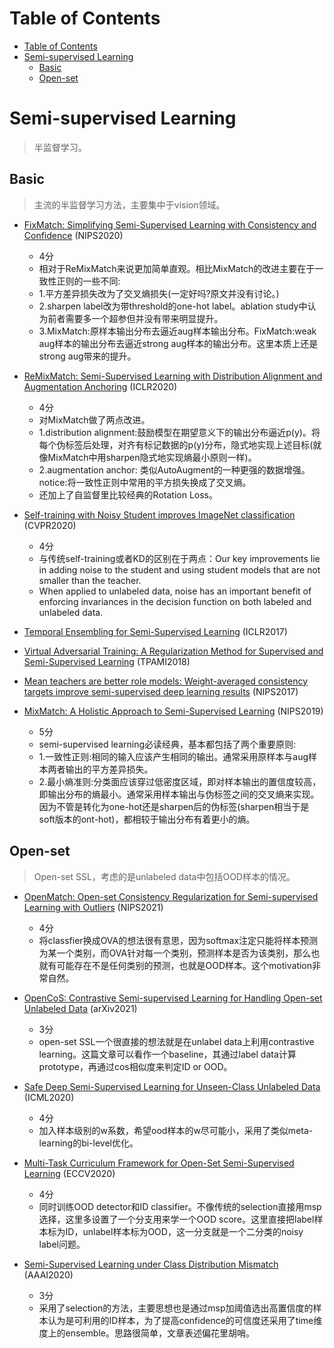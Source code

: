 # Table of Contents

- [Table of Contents](#table-of-contents)
- [Semi-supervised Learning](#semi-supervised-learning)
  - [Basic](#basic)
  - [Open-set](#open-set)

# Semi-supervised Learning

> 半监督学习。

## Basic

> 主流的半监督学习方法，主要集中于vision领域。

- [FixMatch: Simplifying Semi-Supervised Learning with Consistency and Confidence](https://arxiv.org/abs/2001.07685) (NIPS2020)
    - 4分
    - 相对于ReMixMatch来说更加简单直观。相比MixMatch的改进主要在于一致性正则的一些不同:
    - 1.平方差异损失改为了交叉熵损失(一定好吗?原文并没有讨论。)
    - 2.sharpen label改为带threshold的one-hot label。ablation study中认为前者需要多一个超参但并没有带来明显提升。
    - 3.MixMatch:原样本输出分布去逼近aug样本输出分布。FixMatch:weak aug样本的输出分布去逼近strong aug样本的输出分布。这里本质上还是strong aug带来的提升。

- [ReMixMatch: Semi-Supervised Learning with Distribution Alignment and Augmentation Anchoring](https://arxiv.org/abs/1911.09785) (ICLR2020)
    - 4分
    - 对MixMatch做了两点改进。
    - 1.distribution alignment:鼓励模型在期望意义下的输出分布逼近p(y)。将每个伪标签后处理，对齐有标记数据的p(y)分布，隐式地实现上述目标(就像MixMatch中用sharpen隐式地实现熵最小原则一样)。
    - 2.augmentation anchor: 类似AutoAugment的一种更强的数据增强。notice:将一致性正则中常用的平方损失换成了交叉熵。
    - 还加上了自监督里比较经典的Rotation Loss。

- [Self-training with Noisy Student improves ImageNet classification](https://arxiv.org/abs/1911.04252) (CVPR2020)
    - 4分
    - 与传统self-training或者KD的区别在于两点：Our  key  improvements  lie  in  adding  noise  to  the  student and using student models that are not smaller than the teacher.
    - When applied to unlabeled data, noise has an important benefit of enforcing invariances in the decision function on both labeled and unlabeled data.

- [Temporal Ensembling for Semi-Supervised Learning](https://arxiv.org/abs/1610.02242) (ICLR2017)
- [Virtual Adversarial Training: A Regularization Method for Supervised and Semi-Supervised Learning](https://arxiv.org/abs/1704.03976) (TPAMI2018)
- [Mean teachers are better role models: Weight-averaged consistency targets improve semi-supervised deep learning results](https://arxiv.org/abs/1703.01780) (NIPS2017)
- [MixMatch: A Holistic Approach to Semi-Supervised Learning](https://arxiv.org/abs/1905.02249) (NIPS2019)
    - 5分
    - semi-supervised learning必读经典，基本都包括了两个重要原则:
    - 1.一致性正则:相同的输入应该产生相同的输出。通常采用原样本与aug样本两者输出的平方差异损失。
    - 2.最小熵准则:分类面应该穿过低密度区域，即对样本输出的置信度较高，即输出分布的熵最小。通常采用样本输出与伪标签之间的交叉熵来实现。因为不管是转化为one-hot还是sharpen后的伪标签(sharpen相当于是soft版本的ont-hot)，都相较于输出分布有着更小的熵。


## Open-set

> Open-set SSL，考虑的是unlabeled data中包括OOD样本的情况。

- [OpenMatch: Open-set Consistency Regularization for Semi-supervised Learning with Outliers](https://arxiv.org/abs/2105.14148) (NIPS2021)
    - 4分
    - 将classfier换成OVA的想法很有意思，因为softmax注定只能将样本预测为某一个类别，而OVA针对每一个类别，预测样本是否为该类别，那么也就有可能存在不是任何类别的预测，也就是OOD样本。这个motivation非常自然。
  
- [OpenCoS: Contrastive Semi-supervised Learning for Handling Open-set Unlabeled Data](https://arxiv.org/abs/2107.08943) (arXiv2021)
    - 3分
    - open-set SSL一个很直接的想法就是在unlabel data上利用contrastive learning。这篇文章可以看作一个baseline，其通过label data计算prototype，再通过cos相似度来判定ID or OOD。

- [Safe Deep Semi-Supervised Learning for Unseen-Class Unlabeled Data](http://proceedings.mlr.press/v119/guo20i.html) (ICML2020)
    - 4分
    - 加入样本级别的w系数，希望ood样本的w尽可能小，采用了类似meta-learning的bi-level优化。

- [Multi-Task Curriculum Framework for Open-Set Semi-Supervised Learning](https://arxiv.org/abs/2007.11330) (ECCV2020)
    - 4分
    - 同时训练OOD detector和ID classifier。不像传统的selection直接用msp选择，这里多设置了一个分支用来学一个OOD score。这里直接把label样本标为ID，unlabel样本标为OOD，这一分支就是一个二分类的noisy label问题。

- [Semi-Supervised Learning under Class Distribution Mismatch](https://ojs.aaai.org/index.php/AAAI/article/view/5763) (AAAI2020)
    - 3分
    - 采用了selection的方法，主要思想也是通过msp加阈值选出高置信度的样本认为是可利用的ID样本，为了提高confidence的可信度还采用了time维度上的ensemble。思路很简单，文章表述偏花里胡哨。

